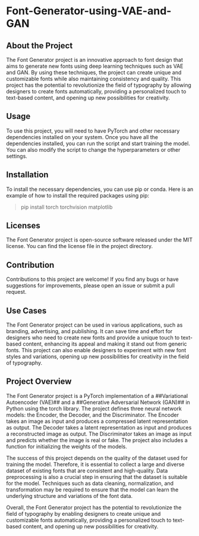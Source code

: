 # Font-Generator-using-VAE-and-GAN
## About the Project
The Font Generator project is an innovative approach to font design that aims to generate new fonts using deep learning techniques such as VAE and GAN. By using these techniques, the project can create unique and customizable fonts while also maintaining consistency and quality. This project has the potential to revolutionize the field of typography by allowing designers to create fonts automatically, providing a personalized touch to text-based content, and opening up new possibilities for creativity.

## Usage
To use this project, you will need to have PyTorch and other necessary dependencies installed on your system. Once you have all the dependencies installed, you can run the script and start training the model. You can also modify the script to change the hyperparameters or other settings.

## Installation
To install the necessary dependencies, you can use pip or conda. Here is an example of how to install the required packages using pip:
> pip install torch torchvision matplotlib

## Licenses
The Font Generator project is open-source software released under the MIT license. You can find the license file in the project directory.

## Contribution
Contributions to this project are welcome! If you find any bugs or have suggestions for improvements, please open an issue or submit a pull request.

## Use Cases
The Font Generator project can be used in various applications, such as branding, advertising, and publishing. It can save time and effort for designers who need to create new fonts and provide a unique touch to text-based content, enhancing its appeal and making it stand out from generic fonts. This project can also enable designers to experiment with new font styles and variations, opening up new possibilities for creativity in the field of typography.

## Project Overview
The Font Generator project is a PyTorch implementation of a ##Variational Autoencoder (VAE)## and a ##Generative Adversarial Network (GAN)## in Python using the torch library. The project defines three neural network models: the Encoder, the Decoder, and the Discriminator. The Encoder takes an image as input and produces a compressed latent representation as output. The Decoder takes a latent representation as input and produces a reconstructed image as output. The Discriminator takes an image as input and predicts whether the image is real or fake. The project also includes a function for initializing the weights of the models.

The success of this project depends on the quality of the dataset used for training the model. Therefore, it is essential to collect a large and diverse dataset of existing fonts that are consistent and high-quality. Data preprocessing is also a crucial step in ensuring that the dataset is suitable for the model. Techniques such as data cleaning, normalization, and transformation may be required to ensure that the model can learn the underlying structure and variations of the font data.

Overall, the Font Generator project has the potential to revolutionize the field of typography by enabling designers to create unique and customizable fonts automatically, providing a personalized touch to text-based content, and opening up new possibilities for creativity.

